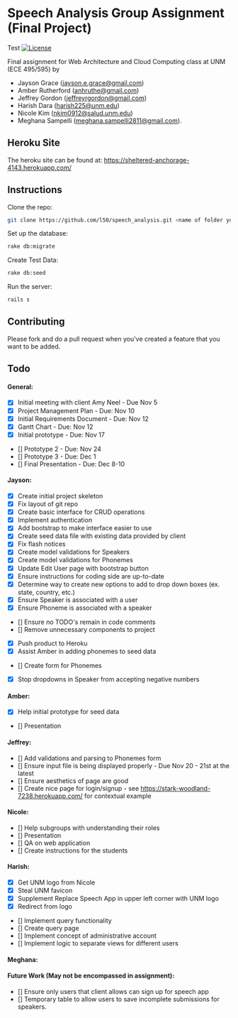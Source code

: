 # Speech Analysis Group Assignment (Final Project)
Test
[![License](http://img.shields.io/:license-mit-blue.svg)](http://doge.mit-license.org)

Final assignment for Web Architecture and Cloud Computing class at UNM (ECE 495/595) by

* Jayson Grace (jayson.e.grace@gmail.com)
* Amber Rutherford (anhruthe@gmail.com)
* Jeffrey Gordon (jeffreyrgordon@gmail.com)
* Harish Dara (harish225@unm.edu)
* Nicole Kim (nkim0912@salud.unm.edu)
* Meghana Sampelli (meghana.sampelli2811@gmail.com).


## Heroku Site
The heroku site can be found at: https://sheltered-anchorage-4143.herokuapp.com/

## Instructions

Clone the repo:
```bash
git clone https://github.com/l50/speech_analysis.git <name of folder you choose> && cd <name of folder you chose>
```
Set up the database:
```bash
rake db:migrate
```
Create Test Data:
```bash
rake db:seed
```
Run the server:
```bash
rails s
```

## Contributing
Please fork and do a pull request when you've created a feature that you want to be added.

## Todo
#### General:
- [x] Initial meeting with client Amy Neel - Due Nov 5
- [x] Project Management Plan - Due: Nov 10
- [x] Initial Requirements Document - Due: Nov 12
- [x] Gantt Chart - Due: Nov 12
- [x] Initial prototype - Due: Nov 17
- [] Prototype 2 - Due: Nov 24
- [] Prototype 3 - Due: Dec 1
- [] Final Presentation - Due: Dec 8-10

#### Jayson:
- [x] Create initial project skeleton
- [x] Fix layout of git repo
- [x] Create basic interface for CRUD operations
- [x] Implement authentication
- [x] Add bootstrap to make interface easier to use
- [x] Create seed data file with existing data provided by client
- [x] Fix flash notices
- [x] Create model validations for Speakers
- [x] Create model validations for Phonemes
- [x] Update Edit User page with bootstrap button
- [x] Ensure instructions for coding side are up-to-date
- [x] Determine way to create new options to add to drop down boxes (ex. state, country, etc.)
- [x] Ensure Speaker is associated with a user
- [x] Ensure Phoneme is associated with a speaker
- [] Ensure no TODO's remain in code comments
- [] Remove unnecessary components to project
- [x] Push product to Heroku
- [x] Assist Amber in adding phonemes to seed data 
- [] Create form for Phonemes
- [x] Stop dropdowns in Speaker from accepting negative numbers

#### Amber:
- [x] Help initial prototype for seed data
- [] Presentation

#### Jeffrey:
- [] Add validations and parsing to Phonemes form
- [] Ensure input file is being displayed properly - Due Nov 20 - 21st at the latest
- [] Ensure aesthetics of page are good
- [] Create nice page for login/signup - see https://stark-woodland-7238.herokuapp.com/ for contextual example

#### Nicole:
- [] Help subgroups with understanding their roles
- [] Presentation
- [] QA on web application
- [] Create instructions for the students

#### Harish:
- [x] Get UNM logo from Nicole
- [x] Steal UNM favicon
- [x] Supplement Replace Speech App in upper left corner with UNM logo
- [x] Redirect from logo 
- [] Implement query functionality
- [] Create query page
- [] Implement concept of administrative account
- [] Implement logic to separate views for different users

#### Meghana:

#### Future Work (May not be encompassed in assignment):
- [] Ensure only users that client allows can sign up for speech app
- [] Temporary table to allow users to save incomplete submissions for speakers.
